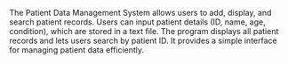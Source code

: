 The Patient Data Management System allows users to add, display, and search patient records. Users can input patient details (ID, name, age, condition), which are stored in a text file. The program displays all patient records and lets users search by patient ID. It provides a simple interface for managing patient data efficiently.

